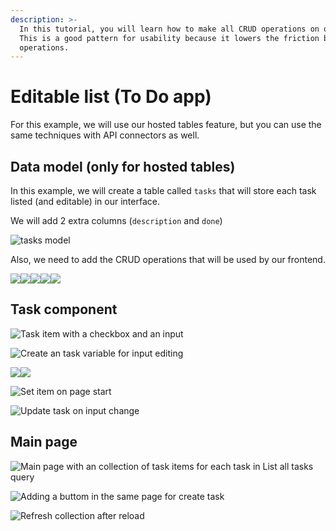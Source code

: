 ```yaml
---
description: >-
  In this tutorial, you will learn how to make all CRUD operations on one page.
  This is a good pattern for usability because it lowers the friction between
  operations.
---
```


# Editable list (To Do app)

For this example, we will use our hosted tables feature, but you can use the same techniques with API connectors as well.

## Data model (only for hosted tables)

In this example, we will create a table called `tasks` that will store each task listed (and editable) in our interface.

We will add 2 extra columns (`description` and `done`)

![tasks model](<../../.gitbook/assets/image (59).png>)

Also, we need to add the CRUD operations that will be used by our frontend.

![](<../../.gitbook/assets/image (67).png>)![](<../../.gitbook/assets/image (64).png>)![](<../../.gitbook/assets/image (69).png>)![](<../../.gitbook/assets/image (70).png>)![](<../../.gitbook/assets/image (51).png>)

## Task component

![Task item with a checkbox and an input](<../../.gitbook/assets/image (62).png>)

![Create an task variable for input editing](<../../.gitbook/assets/image (50).png>)

![](<../../.gitbook/assets/image (65).png>)![](<../../.gitbook/assets/image (68).png>)

![Set item on page start](<../../.gitbook/assets/image (52).png>)

![Update task on input change](<../../.gitbook/assets/image (60).png>)

## Main page

![Main page with an collection of task items for each task in List all tasks query](<../../.gitbook/assets/image (58).png>)

![Adding a buttom in the same page for create task](<../../.gitbook/assets/image (66).png>)

![Refresh collection after reload](<../../.gitbook/assets/image (61).png>)

